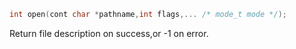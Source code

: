 ```c
int open(cont char *pathname,int flags,... /* mode_t mode */);
```

Return file description on success,or -1 on error.